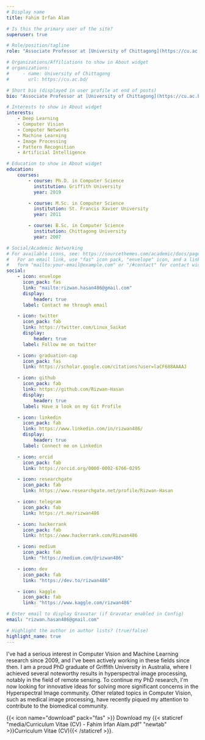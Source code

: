 ```yaml
---
# Display name
title: Fahim Irfan Alam

# Is this the primary user of the site?
superuser: true

# Role/position/tagline
role: "Associate Professor at [University of Chittagong](https://cu.ac.bd/) | Artificial Intelligence & Computer Vision Scientist"

# Organizations/Affiliations to show in About widget
# organizations:
#     - name: University of Chittagong
#       url: https://cu.ac.bd/

# Short bio (displayed in user profile at end of posts)
bio: "Associate Professor at [University of Chittagong](https://cu.ac.bd/) | Artificial Intelligence & Computer Vision Scientist"

# Interests to show in About widget
interests:
    - Deep Learning
    - Computer Vision
    - Computer Networks
    - Machine Learning
    - Image Processing
    - Pattern Recognition
    - Artificial Intelligence

# Education to show in About widget
education:
    courses:
        - course: Ph.D. in Computer Science
          institution: Griffith University
          year: 2019

        - course: M.Sc. in Computer Science
          institution: St. Francis Xavier University
          year: 2011

        - course: B.Sc. in Computer Science
          institution: Chittagong University
          year: 2007

# Social/Academic Networking
# For available icons, see: https://sourcethemes.com/academic/docs/page-builder/#icons
#   For an email link, use "fas" icon pack, "envelope" icon, and a link in the
#   form "mailto:your-email@example.com" or "/#contact" for contact widget.
social:
    - icon: envelope
      icon_pack: fas
      link: "mailto:rizwan.hasan486@gmail.com"
      display:
          header: true
      label: Contact me through email

    - icon: twitter
      icon_pack: fab
      link: https://twitter.com/Linux_Saikat
      display:
          header: true
      label: Follow me on twitter

    - icon: graduation-cap
      icon_pack: fas
      link: https://scholar.google.com/citations?user=laCF688AAAAJ

    - icon: github
      icon_pack: fab
      link: https://github.com/Rizwan-Hasan
      display:
          header: true
      label: Have a look on my Git Profile

    - icon: linkedin
      icon_pack: fab
      link: https://www.linkedin.com/in/rizwan486/
      display:
          header: true
      label: Connect me on Linkedin

    - icon: orcid
      icon_pack: fab
      link: https://orcid.org/0000-0002-6766-0295

    - icon: researchgate
      icon_pack: fab
      link: https://www.researchgate.net/profile/Rizwan-Hasan

    - icon: telegram
      icon_pack: fab
      link: https://t.me/rizwan486

    - icon: hackerrank
      icon_pack: fab
      link: https://www.hackerrank.com/Rizwan486

    - icon: medium
      icon_pack: fab
      link: "https://medium.com/@rizwan486"

    - icon: dev
      icon_pack: fab
      link: "https://dev.to/rizwan486"

    - icon: kaggle
      icon_pack: fab
      link: "https://www.kaggle.com/rizwan486"

# Enter email to display Gravatar (if Gravatar enabled in Config)
email: "rizwan.hasan486@gmail.com"

# Highlight the author in author lists? (true/false)
highlight_name: true
---
```


I've had a serious interest in Computer Vision and Machine Learning research since 2009, and I've been actively working in these fields  since then. I am a proud PhD graduate of Griffith University in Australia, where I achieved several noteworthy results in hyperspectral image processing, notably in the field of remote sensing. To continue my PhD research, I'm now looking for innovative ideas for solving more significant concerns in the Hyperspectral Image community. Other related topics in Computer Vision, such as medical image processing, have recently piqued my attention to contribute to the biomedical community.

{{< icon name="download" pack="fas" >}} Download my {{< staticref "media/Curriculum Vitae (CV) - Fahim Irfan Alam.pdf" "newtab" >}}Curriculum Vitae (CV){{< /staticref >}}.
